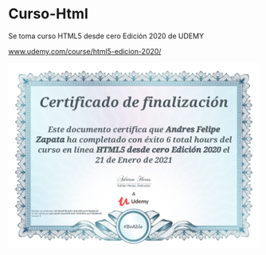 # Curso-Html
Se toma curso HTML5 desde cero Edición 2020 de UDEMY

www.udemy.com/course/html5-edicion-2020/


![Aquí la descripción de la imagen por si no carga](https://raw.githubusercontent.com/AZapata27/Curso-Html/master/CERTIFICADO-HTML.jpg)
